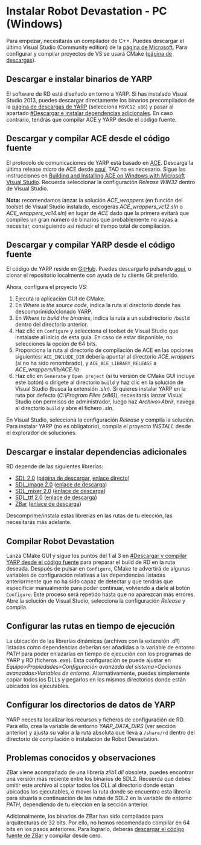 # Instalar Robot Devastation - PC (Windows)

Para empezar, necesitarás un compilador de C++. Puedes descargar el último Visual Studio (Community edition) de la [página de Microsoft](https://www.visualstudio.com/downloads/). Para configurar y compilar proyectos de VS se usará CMake ([página de descargas](https://cmake.org/download/)).

## Descargar e instalar binarios de YARP

El software de RD está diseñado en torno a YARP. Si has instalado Visual Studio 2013, puedes descargar directamente los binarios precompilados de la [página de descargas de YARP](http://www.yarp.it/installation_downloads.html) (selecciona `MSVC12 x86`) y pasar al apartado [#Descargar e instalar dependencias adicionales](#descargar-e-instalar-dependencias-adicionales). En caso contrario, tendrás que compilar ACE y YARP desde el código fuente.

## Descargar y compilar ACE desde el código fuente

El protocolo de comunicaciones de YARP está basado en [ACE](http://www.cs.wustl.edu/~schmidt/ACE.html). Descarga la última release *micro* de ACE desde [aquí](http://download.dre.vanderbilt.edu/), TAO no es necesario. Sigue las instrucciones en [Building and Installing ACE on Windows with Microsoft Visual Studio](http://www.dre.vanderbilt.edu/~schmidt/DOC_ROOT/ACE/ACE-INSTALL.html#msvc). Recuerda seleccionar la configuración *Release WIN32* dentro de Visual Studio.

**Nota:** recomendamos lanzar la solución *ACE_wrappers* (en función del toolset de Visual Studio instalado, escogerás *ACE_wrappers_vc12.sln* o *ACE_wrappers_vc14.sln*) en lugar de *ACE* dado que la primera evitará que compiles un gran número de binarios que probablemente no vayas a necesitar, consiguiendo así reducir el tiempo total de compilación.

## Descargar y compilar YARP desde el código fuente

El código de YARP reside en [GitHub](https://github.com/robotology/yarp). Puedes descargarlo pulsando [aquí](https://github.com/robotology/yarp/archive/master.zip), o clonar el repositorio localmente con ayuda de tu cliente Git preferido.

Ahora, configura el proyecto VS:

1. Ejecuta la aplicación GUI de CMake.
2. En *Where is the source code*, indica la ruta al directorio donde has descomprimido/clonado YARP.
3. En *Where to build the binaries*, indica la ruta a un subdirectorio `/build` dentro del directorio anterior.
4. Haz clic en `Configure` y selecciona el toolset de Visual Studio que instalaste al inicio de esta guía. En caso de estar disponible, no selecciones la opción de 64 bits.
5. Proporciona la ruta al directorio de compilación de ACE en las opciones siguientes: `ACE_INCLUDE_DIR` debería apuntar al directorio *ACE_wrappers* (si no ha sido renombrado), y `ACE_ACE_LIBRARY_RELEASE` a *ACE_wrappers/lib/ACE.lib*.
6. Haz clic en `Generate` y `Open project` (si tu versión de CMake GUI incluye este botón) o dirígete al directorio `build` y haz clic en la solución de Visual Studio (busca la extensión *.sln*). Si quieres instalar YARP en la ruta por defecto (*C:\Program Files (x86)*), necesitarás lanzar Visual Studio con permisos de administrador, luego haz *Archivo>Abrir*, navega al directorio `build` y abre el fichero *.sln*.

En Visual Studio, selecciona la configuración *Release* y compila la solución. Para instalar YARP (no es obligatorio), compila el proyecto *INSTALL* desde el explorador de soluciones.

## Descargar e instalar dependencias adicionales

RD depende de las siguientes librerías:
* [SDL 2.0](https://www.libsdl.org/index.php) ([página de descargar](https://www.libsdl.org/download-2.0.php), [enlace directo](https://www.libsdl.org/release/SDL2-devel-2.0.5-VC.zip))
* [SDL_image 2.0](https://www.libsdl.org/projects/SDL_image/) ([enlace de descarga](https://www.libsdl.org/projects/SDL_image/release/SDL2_image-2.0.1.zip))
* [SDL_mixer 2.0](https://www.libsdl.org/projects/SDL_mixer/) ([enlace de descarga](https://www.libsdl.org/projects/SDL_mixer/release/SDL2_mixer-2.0.1.zip))
* [SDL_ttf 2.0](https://www.libsdl.org/projects/SDL_ttf/) ([enlace de descarga](https://www.libsdl.org/projects/SDL_ttf/release/SDL2_ttf-2.0.14.zip))
* [ZBar](http://zbar.sourceforge.net/) ([enlace de descarga](https://sourceforge.net/projects/zbar/files/zbar/0.10/zbar-0.10-setup.exe/download))

Descomprime/instala estas librerías en las rutas de tu elección, las necesitarás más adelante.

## Compilar Robot Devastation

Lanza CMake GUI y sigue los puntos del 1 al 3 en [#Descargar y compilar YARP desde el código fuente](#descargar-y-compilar-yarp-desde-el-código-fuente) para preparar el build de RD en la ruta deseada. Después de pulsar en `Configure`, CMake te advertirá de algunas variables de configuración relativas a las dependencias listadas anteriormente que no ha sido capaz de detectar y que tendrás que especificar manualmente para poder continuar, volviendo a darle al botón `Configure`. Este proceso será repetido hasta que no aparezcan más errores. Abre la solución de Visual Studio, selecciona la configuración *Release* y compila.

## Configurar las rutas en tiempo de ejecución

La ubicación de las librerías dinámicas (archivos con la extensión *.dll*) listadas como dependencias deberían ser añadidas a la variable de entorno *PATH* para poder enlazarlas en tiempo de ejecución con los programas de YARP y RD (ficheros *.exe*). Esta configuración se puede ajustar en *Equipo>Propiedades>Configuración avanzada del sistema>Opciones avanzadas>Variables de entorno*. Alternativamente, puedes simplemente copiar todos los DLLs y pegarlos en los mismos directorios donde están ubicados los ejecutables.

## Configurar los directorios de datos de YARP

YARP necesita localizar los recursos y ficheros de configuración de RD. Para ello, crea la variable de entorno *YARP_DATA_DIRS* (ver sección anterior) y ajusta su valor a la ruta absoluta que lleva a `/share/rd` dentro del directorio de compilación o instalación de Robot Devastation.

## Problemas conocidos y observaciones

ZBar viene acompañado de una librería *zlib1.dll* obsoleta, puedes encontrar una versión más reciente entre los binarios de SDL2. Recuerda que debes omitir este archivo al copiar todos los DLL al directorio donde están ubicados los ejecutables, o mover la ruta donde se encuentra esta librería para situarla a continuación de las rutas de SDL2 en la variable de entorno *PATH*, dependiendo de tu elección en la sección anterior.

Adicionalmente, los binarios de ZBar han sido compilados para arquitecturas de 32 bits. Por ello, no hemos recomendado compilar en 64 bits en los pasos anteriores. Para lograrlo, deberás [descargar el código fuente de ZBar](http://zbar.sourceforge.net/download.html) y compilar desde cero. 
